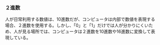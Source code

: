 ### ２進数
人が日常利用する数値は、10進数だが、コンピュータは内部で数値を表現する場合、２進数を使用する。しかし、「0」と「1」だけでは人が分かりにくいため、人が見る場所では、コンピュータは２進数を10進数や16進数に変換して表現している。
